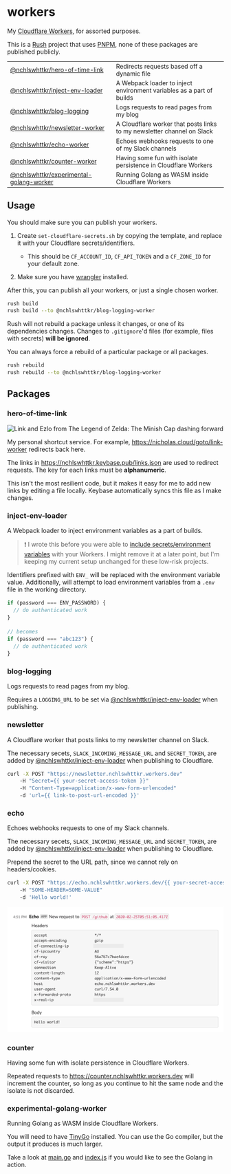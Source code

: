 # workers

My [Cloudflare Workers](https://workers.dev), for assorted purposes.

This is a [Rush](https://rushjs.io) project that uses [PNPM](https://pnpm.js.org/), none of these packages are published publicly.

|                                                                        |                                                                        |
| ---------------------------------------------------------------------- | ---------------------------------------------------------------------- |
| [@nchlswhttkr/hero-of-time-link](#hero-of-time-link)                   | Redirects requests based off a dynamic file                            |
| [@nchlswhttkr/inject-env-loader](#inject-env-loader)                   | A Webpack loader to inject environment variables as a part of builds   |
| [@nchlswhttkr/blog-logging](#blog-logging)                             | Logs requests to read pages from my blog                               |
| [@nchlswhttkr/newsletter-worker](#newsletter)                          | A Cloudflare worker that posts links to my newsletter channel on Slack |
| [@nchlswhttkr/echo-worker](#echo)                                      | Echoes webhooks requests to one of my Slack channels                   |
| [@nchlswhttkr/counter-worker](#counter)                                | Having some fun with isolate persistence in Cloudflare Workers         |
| [@nchlswhttkr/experimental-golang-worker](#experimental-golang-worker) | Running Golang as WASM inside Cloudflare Workers                       |

## Usage

You should make sure you can publish your workers.

1. Create `set-cloudflare-secrets.sh` by copying the template, and replace it with your Cloudflare secrets/identifiers.

   - This should be `CF_ACCOUNT_ID`, `CF_API_TOKEN` and a `CF_ZONE_ID` for your default zone.

1. Make sure you have [wrangler](https://github.com/cloudflare/wrangler) installed.

After this, you can publish all your workers, or just a single chosen worker.

```sh
rush build
rush build --to @nchlswhttkr/blog-logging-worker
```

Rush will not rebuild a package unless it changes, or one of its dependencies changes. Changes to `.gitignore`'d files (for example, files with secrets) **will be ignored**.

You can always force a rebuild of a particular package or all packages.

```sh
rush rebuild
rush rebuild --to @nchlswhttkr/blog-logging-worker
```

## Packages

### hero-of-time-link

![Link and Ezlo from The Legend of Zelda: The Minish Cap dashing forward](https://gamepedia.cursecdn.com/zelda_gamepedia_en/a/af/PegasusBootsTMC.png)

My personal shortcut service. For example, https://nicholas.cloud/goto/link-worker redirects back here.

The links in https://nchlswhttkr.keybase.pub/links.json are used to redirect requests. The key for each links must be **alphanumeric**.

This isn't the most resilient code, but it makes it easy for me to add new links by editing a file locally. Keybase automatically syncs this file as I make changes.

### inject-env-loader

A Webpack loader to inject environment variables as a part of builds.

> :exclamation: I wrote this before you were able to [include secrets/environment variables](https://blog.cloudflare.com/workers-secrets-environment/) with your Workers. I might remove it at a later point, but I'm keeping my current setup unchanged for these low-risk projects.

Identifiers prefixed with `ENV_` will be replaced with the environment variable value. Additionally, will attempt to load environment variables from a `.env` file in the working directory.

```js
if (password === ENV_PASSWORD) {
  // do authenticated work
}

// becomes
if (password === "abc123") {
  // do authenticated work
}
```

### blog-logging

Logs requests to read pages from my blog.

Requires a `LOGGING_URL` to be set via [@nchlswhttkr/inject-env-loader](#inject-env-loader) when publishing.

### newsletter

A Cloudflare worker that posts links to my newsletter channel on Slack.

The necessary secets, `SLACK_INCOMING_MESSAGE_URL` and `SECRET_TOKEN`, are added by [@nchlswhttkr/inject-env-loader](#inject-env-loader) when publishing to Cloudflare.

```sh
curl -X POST "https://newsletter.nchlswhttkr.workers.dev"
    -H "Secret={{ your-secret-access-token }}"
    -H "Content-Type=application/x-www-form-urlencoded"
    -d 'url={{ link-to-post-url-encoded }}'
```

### echo

Echoes webhooks requests to one of my Slack channels.

The necessary secets, `SLACK_INCOMING_MESSAGE_URL` and `SECRET_TOKEN`, are added by [@nchlswhttkr/inject-env-loader](#inject-env-loader) when publishing to Cloudflare.

Prepend the secret to the URL path, since we cannot rely on headers/cookies.

```sh
curl -X POST "https://echo.nchlswhttkr.workers.dev/{{ your-secret-access-token }}/github"
    -H "SOME-HEADER=SOME-VALUE"
    -d 'Hello world!'
```

![An example screenshot showing data from the above request](./workers/echo/screenshot.png)

### counter

Having some fun with isolate persistence in Cloudflare Workers.

Repeated requests to https://counter.nchlswhttkr.workers.dev will increment the counter, so long as you continue to hit the same node and the isolate is not discarded.

### experimental-golang-worker

Running Golang as WASM inside Cloudflare Workers.

You will need to have [TinyGo](https://tinygo.org/) installed. You can use the Go compiler, but the output it produces is much larger.

Take a look at [main.go](./workers/golang-wasm-experiment/main.go) and [index.js](./workers/golang-wasm-experiment/index.js) if you would like to see the Golang in action.
